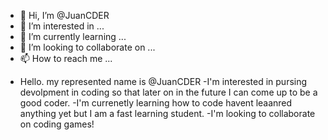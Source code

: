 - 👋 Hi, I’m @JuanCDER
- 👀 I’m interested in ...
- 🌱 I’m currently learning ...
- 💞️ I’m looking to collaborate on ...
- 📫 How to reach me ...

<!---
JuanCDER/JuanCDER is a ✨ special ✨ repository because its `README.md` (this file) appears on your GitHub profile.
You can click the Preview link to take a look at your changes.
--->
- Hello. my represented name is @JuanCDER
-I'm interested in pursing devolpment in coding so that later on in the future I can come up to be a good coder.
-I'm currenetly learning how to code havent leaanred anything yet but I am a fast learning student.
-I'm looking to collaborate on coding games!
